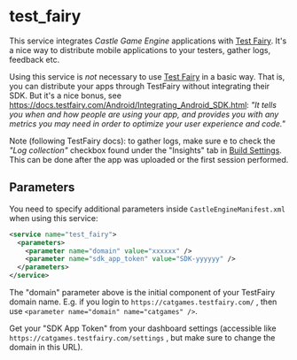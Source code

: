 # test_fairy

This service integrates _Castle Game Engine_ applications with [Test Fairy](https://www.testfairy.com/). It's a nice way to distribute mobile applications to your testers, gather logs, feedback etc.

Using this service is *not* necessary to use [Test Fairy](https://www.testfairy.com/) in a basic way. That is, you can distribute your apps through TestFairy without integrating their SDK. But it's a nice bonus, see https://docs.testfairy.com/Android/Integrating_Android_SDK.html: _"It tells you when and how people are using your app, and provides you with any metrics you may need in order to optimize your user experience and code."_

Note (following TestFairy docs): to gather logs, make sure e to check the _"Log collection"_ checkbox found under the "Insights" tab in [Build Settings](https://docs.testfairy.com/Getting_Started/Version_Settings.html). This can be done after the app was uploaded or the first session performed.

## Parameters

You need to specify additional parameters inside `CastleEngineManifest.xml` when using this service:

~~~~xml
<service name="test_fairy">
  <parameters>
    <parameter name="domain" value="xxxxxx" />
    <parameter name="sdk_app_token" value="SDK-yyyyyy" />
  </parameters>
</service>
~~~~

The "domain" parameter above is the initial component of your TestFairy domain name. E.g. if you login to `https://catgames.testfairy.com/` , then use `<parameter name="domain" name="catgames" />`.

Get your "SDK App Token" from your dashboard settings (accessible like `https://catgames.testfairy.com/settings` , but make sure to change the domain in this URL).

